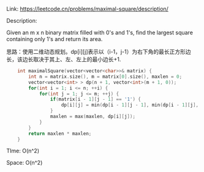 Link: https://leetcode.cn/problems/maximal-square/description/

Description:

Given an m x n binary matrix filled with 0's and 1's, find the largest square containing only 1's and return its area.

思路：使用二维动态规划。dp[i][j]表示以（i-1，j-1）为右下角的最长正方形边长，该边长取决于其上、左、左上的最小边长+1.

```c++
    int maximalSquare(vector<vector<char>>& matrix) {
        int n = matrix.size(), m = matrix[0].size(), maxlen = 0;
        vector<vector<int> > dp(n + 1, vector<int>(m + 1, 0));
        for(int i = 1; i <= n; ++i) {
            for(int j = 1; j <= m; ++j) {
                if(matrix[i - 1][j - 1] == '1') {
                    dp[i][j] = min(dp[i - 1][j - 1], min(dp[i - 1][j], dp[i][j - 1])) + 1;
                }
                maxlen = max(maxlen, dp[i][j]);
            }
        }
        return maxlen * maxlen;
    }
```

TIme: O(n^2)

Space: O(n^2)
